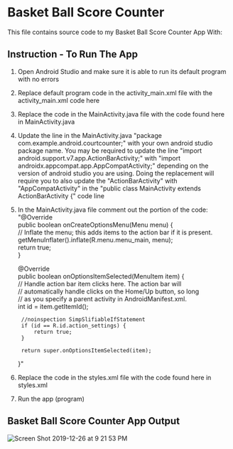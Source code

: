 
# Basket Ball Score Counter
This file contains source code to my Basket Ball Score Counter App With:

## Instruction - To Run The App
1. Open Android Studio and make sure it is able to run its default program with no errors<br>
2. Replace default program code in the activity_main.xml file with the activity_main.xml code here<br>
3. Replace the code in the MainActivity.java file with the code found here in MainActivity.java<br>
4. Update the line in the MainActivity.java "package com.example.android.courtcounter;" with your own android studio package name. You may be required to update the line "import android.support.v7.app.ActionBarActivity;" with "import androidx.appcompat.app.AppCompatActivity;" depending on the version of android studio you are using. Doing the replacement will require you to also update the "ActionBarActivity" with "AppCompatActivity" in the "public class MainActivity extends ActionBarActivity {" code line<br>
5. In the MainActivity.java file comment out the portion of the code:<br>
    "@Override<br>
    public boolean onCreateOptionsMenu(Menu menu) {<br>
        // Inflate the menu; this adds items to the action bar if it is present.<br>
        getMenuInflater().inflate(R.menu.menu_main, menu);<br>
        return true;<br>
    }<br>

    @Override<br>
    public boolean onOptionsItemSelected(MenuItem item) {<br>
        // Handle action bar item clicks here. The action bar will<br>
        // automatically handle clicks on the Home/Up button, so long<br>
        // as you specify a parent activity in AndroidManifest.xml.<br>
        int id = item.getItemId();<br>

        //noinspection SimpSlifiableIfStatement
        if (id == R.id.action_settings) {
            return true;
        }

        return super.onOptionsItemSelected(item);
    }"
6. Replace the code in the styles.xml file with the code found here in styles.xml<br>
    
8. Run the app (program)<br>

## Basket Ball Score Counter App Output
![Screen Shot 2019-12-26 at 9 21 53 PM](https://user-images.githubusercontent.com/13493736/71501131-c6a7ad00-2825-11ea-8726-00e2289b6489.png)
